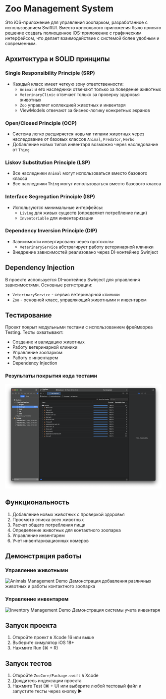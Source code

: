 # Zoo Management System

Это iOS-приложение для управления зоопарком, разработанное с использованием SwiftUI. Вместо консольного приложения было принято решение создать полноценное iOS-приложение с графическим интерфейсом, что делает взаимодействие с системой более удобным и современным.

## Архитектура и SOLID принципы

### Single Responsibility Principle (SRP)
- Каждый класс имеет четкую зону ответственности:
  - `Animal` и его наследники отвечают только за поведение животных
  - `VeterinaryClinic` отвечает только за проверку здоровья животных
  - `Zoo` управляет коллекцией животных и инвентаря
  - ViewModels отвечают за бизнес-логику конкретных экранов

### Open/Closed Principle (OCP)
- Система легко расширяется новыми типами животных через наследование от базовых классов `Animal`, `Predator`, `Herbo`
- Добавление новых типов инвентаря возможно через наследование от `Thing`

### Liskov Substitution Principle (LSP)
- Все наследники `Animal` могут использоваться вместо базового класса
- Все наследники `Thing` могут использоваться вместо базового класса

### Interface Segregation Principle (ISP)
- Используются минимальные интерфейсы:
  - `Living` для живых существ (определяет потребление пищи)
  - `Inventoriable` для инвентаризации

### Dependency Inversion Principle (DIP)
- Зависимости инвертированы через протоколы:
  - `VeterinaryService` абстрагирует работу ветеринарной клиники
- Внедрение зависимостей реализовано через DI-контейнер Swinject

## Dependency Injection

В проекте используется DI-контейнер Swinject для управления зависимостями. Основные регистрации:
- `VeterinaryService` - сервис ветеринарной клиники
- `Zoo` - основной класс, управляющий животными и инвентарем

## Тестирование

Проект покрыт модульными тестами с использованием фреймворка Testing. Тесты охватывают:
- Создание и валидацию животных
- Работу ветеринарной клиники
- Управление зоопарком
- Работу с инвентарем
- Dependency Injection

### Результаты покрытия кода тестами

![Code Coverage Results](media/CoverageResults.png)

## Функциональность

1. Добавление новых животных с проверкой здоровья
2. Просмотр списка всех животных
3. Расчет общего потребления пищи
4. Определение животных для контактного зоопарка
5. Управление инвентарем
6. Учет инвентаризационных номеров

## Демонстрация работы

### Управление животными
![Animals Management Demo](media/Animals.gif)
Демонстрация добавления различных животных и работы контактного зоопарка

### Управление инвентарем
![Inventory Management Demo](media/Inventory.gif)
Демонстрация системы учета инвентаря

## Запуск проекта

1. Откройте проект в Xcode 16 или выше
2. Выберите симулятор iOS 18+
3. Нажмите Run (⌘ + R)

## Запуск тестов

1. Откройте `ZooCore/Package.swift` в Xcode
2. Дождитесь индексации проекта
3. Нажмите Test (⌘ + U) или выберите любой тестовый файл и запустите тесты через кнопку ▶️ 